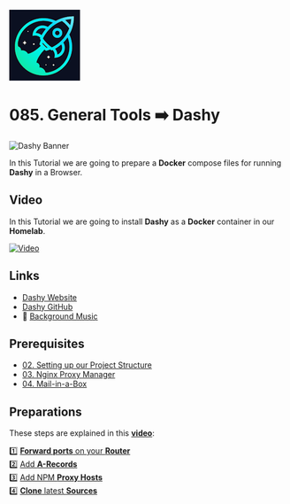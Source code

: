 ![Dashy](_assets/images/dashy.png)
# 085. General Tools ➡️ Dashy

![Dashy Banner](_assets/images/dashy-banner.gif)

In this Tutorial we are going to prepare a **Docker** compose files for running **Dashy** in a Browser.

## Video

In this Tutorial we are going to install **Dashy** as a **Docker** container in our **Homelab**.

[![Video](_assets/images/dashy-video.png)](https://youtu.be/XXXXXXXXXXXXXXXX)

## Links

- [Dashy Website](https://dashy.to)
- [Dashy GitHub](https://github.com/Lissy93/dashy)
- 🎺 [Background Music](https://freesound.org/people/XXXXXXXXXXXXXXX)

## Prerequisites

- [02. Setting up our Project Structure](../../02_setting_up_our_project_structure/README.md)
- [03. Nginx Proxy Manager](../../03_nginx_proxy_manager/README.md)
- [04. Mail-in-a-Box](../../04_mail_in_a_box/README.md)

## Preparations

These steps are explained in this **[video](https://youtu.be/8UoNDwNV4R8)**:

1️⃣ [**Forward ports** on your **Router**](../05_databases/README.md#forward-ports-router) \
2️⃣ [Add **A-Records**](../05_databases/README.md#add-a-record) \
3️⃣ [Add NPM **Proxy Hosts**](../05_databases/README.md#npm-proxy-host) \
4️⃣ [**Clone** latest **Sources**](../05_databases/README.md#latest-sources)

